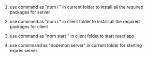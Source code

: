 1. use command as "npm i " in current folder to install all the required packages for server
2. use command as "npm i " in client folder to install all the required packages for client 

3. use command as "npm start " in client foldet to start react app
4. use commmand as "nodemon server" in current folder for starting expres server
